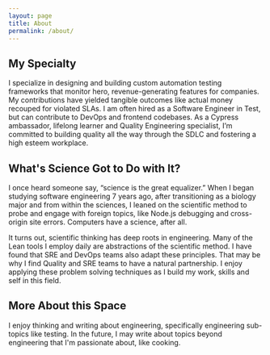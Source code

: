 ```yaml
---
layout: page
title: About
permalink: /about/
---
```


## My Specialty
I specialize in designing and building custom automation testing frameworks that monitor hero, revenue-generating features for companies. My contributions have yielded tangible outcomes like actual money recouped for violated SLAs. I am often hired as a Software Engineer in Test, but can contribute to DevOps and frontend codebases. As a Cypress ambassador, lifelong learner and Quality Engineering specialist, I’m committed to building quality all the way through the SDLC and fostering a high  esteem workplace.

## What's Science Got to Do with It?
I once heard someone say, “science is the great equalizer.” When I began studying software engineering 7 years ago, after transitioning as a biology major and from within the sciences, I leaned on the scientific method to probe and engage with foreign topics, like Node.js debugging and cross-origin site errors. Computers have a science, after all.

It turns out, scientific thinking has deep roots in engineering. Many of the Lean tools I employ daily are abstractions of the scientific method. I have found that SRE and DevOps teams also adapt these principles. That may be why I find Quality and SRE teams to have a natural partnership. I enjoy applying these problem solving techniques as I build my work, skills and self in this field.

## More About this Space
I enjoy thinking and writing about engineering, specifically engineering sub-topics like testing. In the future, I may write about topics beyond engineering that I'm passionate about, like cooking.